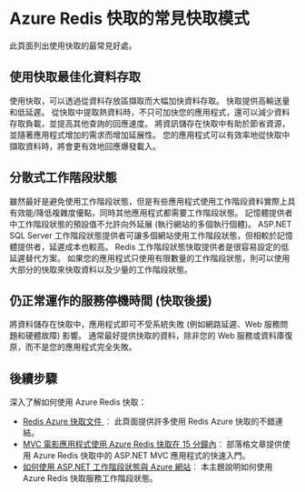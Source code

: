 <properties 
   pageTitle="Azure Redis 快取的常見快取模式" 
   description="了解使用 Azure Redis 快取的位置和原因" 
   services="redis-cache" 
   documentationCenter="" 
   authors="Rick-Anderson" 
   manager="wpickett" 
   editor=""/>

<tags
   ms.service="cache"
   ms.devlang="all"
   ms.topic="article"
   ms.tgt_pltfrm="cache-redis"
   ms.workload="tbd" 
   ms.date="11/24/2015"
   ms.author="riande"/>

# Azure Redis 快取的常見快取模式

此頁面列出使用快取的最常見好處。

## 使用快取最佳化資料存取

使用快取，可以透過從資料存放區擷取而大幅加快資料存取。 快取提供高輸送量和低延遲。 從快取中提取熱資料時，不只可加快您的應用程式，還可以減少資料存取負載，並提高其他查詢的回應速度。 將資訊儲存在快取中有助於節省資源，並隨著應用程式增加的需求而增加延展性。 您的應用程式可以有效率地從快取中擷取資料時，將會更有效地回應爆發載入。 

## 分散式工作階段狀態
雖然最好是避免使用工作階段狀態，但是有些應用程式使用工作階段資料實際上具有效能/降低複雜度優點，同時其他應用程式都需要工作階段狀態。  記憶體提供者中工作階段狀態的預設值不允許向外延展 (執行網站的多個執行個體)。 ASP.NET SQL Server 工作階段狀態提供者可讓多個網站使用工作階段狀態，但相較於記憶體提供者，延遲成本也較高。 Redis 工作階段狀態快取提供者是很容易設定的低延遲替代方案。 如果您的應用程式只使用有限數量的工作階段狀態，則可以使用大部分的快取來快取資料以及少量的工作階段狀態。

## 仍正常運作的服務停機時間 (快取後援)
 將資料儲存在快取中，應用程式即可不受系統失敗 (例如網路延遲、Web 服務問題和硬體故障) 影響。 通常最好提供快取的資料，除非您的 Web 服務或資料庫復原，而不是您的應用程式完全失敗。

## 後續步驟
深入了解如何使用 Azure Redis 快取：
 
- [Redis Azure 快取文件 ](http://azure.microsoft.com/documentation/services/cache/)︰ 此頁面提供許多使用 Redis Azure 快取的不錯連結。
- [MVC 電影應用程式使用 Azure Redis 快取在 15 分鐘內](http://azure.microsoft.com/blog/2014/06/05/mvc-movie-app-with-azure-redis-cache-in-15-minutes/)︰ 部落格文章提供使用 Azure Redis 快取中的 ASP.NET MVC 應用程式的快速入門。
- [如何使用 ASP.NET 工作階段狀態與 Azure 網站](../app-service-web/web-sites-dotnet-session-state-caching.md)︰ 本主題說明如何使用 Azure Redis 快取服務工作階段狀態。







